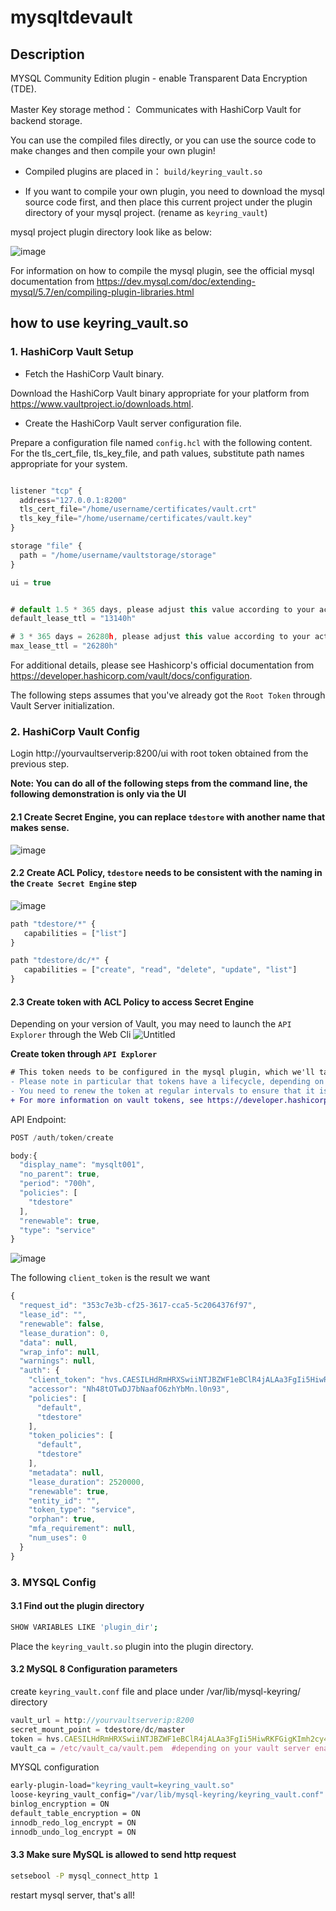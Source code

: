 # mysqltdevault

## Description

MYSQL Community Edition plugin - enable Transparent Data Encryption (TDE). 

Master Key storage method： Communicates with HashiCorp Vault for backend storage.

You can use the compiled files directly, or you can use the source code to make changes and then compile your own plugin!

* Compiled plugins are placed in： `build/keyring_vault.so`

* If you want to compile your own plugin, you need to download the mysql source code first, and then place this current project under the plugin directory of your mysql project. (rename as `keyring_vault`)

mysql project plugin directory look like as below:
   
![image](https://github.com/maodi1229/mysqltdevault/assets/56705346/3468f31a-77ca-4c34-8aa5-77b008782dcf)

For information on how to compile the mysql plugin, see the official mysql documentation from https://dev.mysql.com/doc/extending-mysql/5.7/en/compiling-plugin-libraries.html

## how to use keyring_vault.so

### 1. HashiCorp Vault Setup

* Fetch the HashiCorp Vault binary.

Download the HashiCorp Vault binary appropriate for your platform from https://www.vaultproject.io/downloads.html.

* Create the HashiCorp Vault server configuration file.

Prepare a configuration file named `config.hcl` with the following content. For the tls_cert_file, tls_key_file, and path values, substitute path names appropriate for your system.

```js

listener "tcp" {
  address="127.0.0.1:8200"
  tls_cert_file="/home/username/certificates/vault.crt"
  tls_key_file="/home/username/certificates/vault.key"
}

storage "file" {
  path = "/home/username/vaultstorage/storage"
}

ui = true


# default 1.5 * 365 days, please adjust this value according to your actual situation
default_lease_ttl = "13140h"

# 3 * 365 days = 26280h, please adjust this value according to your actual situation
max_lease_ttl = "26280h"

```

For additional details, please see Hashicorp's official documentation from https://developer.hashicorp.com/vault/docs/configuration.

The following steps assumes that you've already got the `Root Token` through Vault Server initialization.

### 2. HashiCorp Vault Config

Login http://yourvaultserverip:8200/ui with root token obtained from the previous step.

**Note: You can do all of the following steps from the command line, the following demonstration is only via the UI**

#### 2.1 Create Secret Engine, you can replace `tdestore` with another name that makes sense.
![image](https://github.com/maodi1229/mysqltdevault/assets/56705346/9ed98592-5a47-4a42-b620-49855be52ff9)


#### 2.2 Create ACL Policy, `tdestore` needs to be consistent with the naming in the `Create Secret Engine` step
![image](https://github.com/maodi1229/mysqltdevault/assets/56705346/efa47a6e-aac0-4bdf-8f13-8c208a9c21f2)

```javascript
path "tdestore/*" {
   capabilities = ["list"]
}

path "tdestore/dc/*" {
   capabilities = ["create", "read", "delete", "update", "list"]
}
```

#### 2.3 Create token with ACL Policy to access Secret Engine 

Depending on your version of Vault, you may need to launch the `API Explorer` through the Web Cli
![Untitled](https://github.com/maodi1229/mysqltdevault/assets/56705346/176b9647-fafd-40bc-a5d9-8dbb77298311)

**Create token through `API Explorer`**

```diff
# This token needs to be configured in the mysql plugin, which we'll talk about later.
- Please note in particular that tokens have a lifecycle, depending on a few settings
- You need to renew the token at regular intervals to ensure that it is valid.
+ For more information on vault tokens, see https://developer.hashicorp.com/vault/docs/concepts/tokens
```

API Endpoint: 

```js
POST /auth/token/create

body:{
  "display_name": "mysqlt001",
  "no_parent": true,
  "period": "700h",
  "policies": [
    "tdestore"
  ],
  "renewable": true,
  "type": "service"
}
```
![image](https://github.com/maodi1229/mysqltdevault/assets/56705346/71d5aecb-2d1b-4939-82f3-bf9737e9075f)

The following `client_token` is the result we want

```js
{
  "request_id": "353c7e3b-cf25-3617-cca5-5c2064376f97",
  "lease_id": "",
  "renewable": false,
  "lease_duration": 0,
  "data": null,
  "wrap_info": null,
  "warnings": null,
  "auth": {
    "client_token": "hvs.CAESILHdRmHRXSwiiNTJBZWF1eBClR4jALAa3FgIi5HiwRKFGigKImh2cy44SFpmQVI3QkhXTGVMOXpTbUxoT2N1Nk0ubDBuOTMQyJ8D",
    "accessor": "Nh48tOTwDJ7bNaafO6zhYbMn.l0n93",
    "policies": [
      "default",
      "tdestore"
    ],
    "token_policies": [
      "default",
      "tdestore"
    ],
    "metadata": null,
    "lease_duration": 2520000,
    "renewable": true,
    "entity_id": "",
    "token_type": "service",
    "orphan": true,
    "mfa_requirement": null,
    "num_uses": 0
  }
}
```

### 3. MYSQL Config

#### 3.1 Find out the plugin directory 

```sh
SHOW VARIABLES LIKE 'plugin_dir';
```

Place the `keyring_vault.so` plugin into the plugin directory. 

#### 3.2 MySQL 8 Configuration parameters

create `keyring_vault.conf` file and place under /var/lib/mysql-keyring/ directory
```js
vault_url = http://yourvaultserverip:8200
secret_mount_point = tdestore/dc/master
token = hvs.CAESILHdRmHRXSwiiNTJBZWF1eBClR4jALAa3FgIi5HiwRKFGigKImh2cy44SFpmQVI3QkhXTGVMOXpTbUxoT2N1Nk0ubDBuOTMQyJ8D
vault_ca = /etc/vault_ca/vault.pem  #depending on your vault server enable ca or not
```

MYSQL configuration
```sh
early-plugin-load="keyring_vault=keyring_vault.so"
loose-keyring_vault_config="/var/lib/mysql-keyring/keyring_vault.conf"
binlog_encryption = ON
default_table_encryption = ON
innodb_redo_log_encrypt = ON
innodb_undo_log_encrypt = ON
```

#### 3.3 Make sure MySQL is allowed to send http request
```sh
setsebool -P mysql_connect_http 1
```

restart mysql server, that's all!










